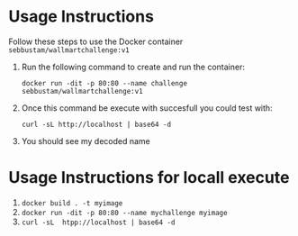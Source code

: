 # Usage Instructions

Follow these steps to use the Docker container `sebbustam/wallmartchallenge:v1`

1. Run the following command to create and run the container:

    `docker run -dit -p 80:80 --name challenge sebbustam/wallmartchallenge:v1`

2. Once this command be execute with succesfull you could test with:

   `curl -sL http://localhost | base64 -d`
3. You should see my decoded name


# Usage Instructions for locall execute
1.  `docker build . -t myimage`
2.  `docker run -dit -p 80:80 --name mychallenge myimage`
3.  `curl -sL  htpp://localhost | base64 -d`
